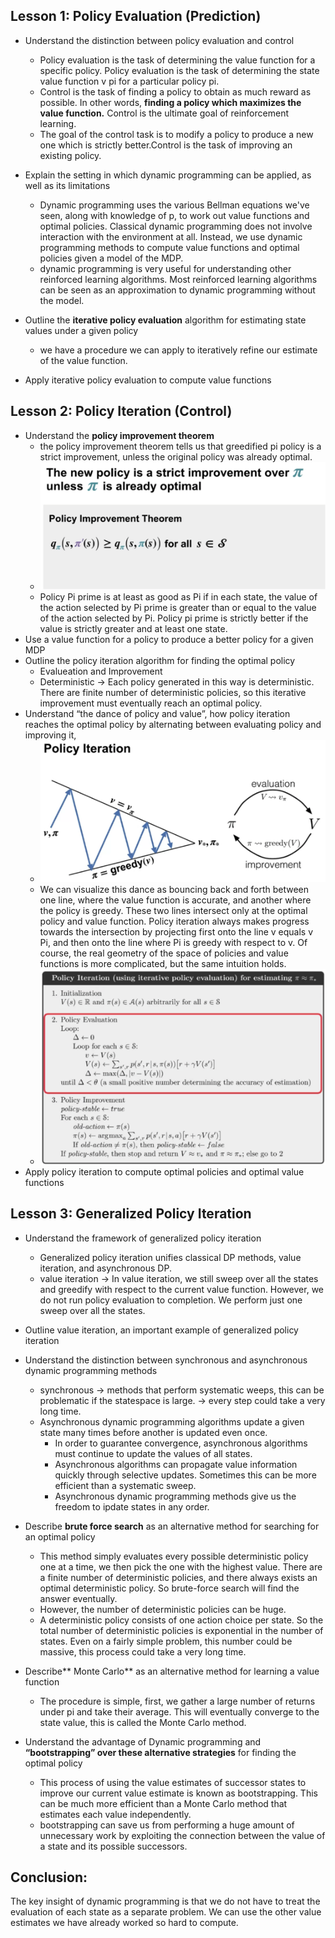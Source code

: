 ## **Lesson 1: Policy Evaluation (Prediction)**
* Understand the distinction between policy evaluation and control
  * Policy evaluation is the task of determining the value function for a specific policy. Policy evaluation is the task of determining the state value function v pi for a particular policy pi.
  * Control is the task of finding a policy to obtain as much reward as possible. In other words, **finding a policy which maximizes the value function.** Control is the ultimate goal of reinforcement learning.
  * The goal of the control task is to modify a policy to produce a new one which is strictly better.Control is the task of improving an existing policy.
* Explain the setting in which dynamic programming can be applied, as well as its limitations
  * Dynamic programming uses the various Bellman equations we've seen, along with knowledge of p, to work out value functions and optimal policies. Classical dynamic programming does not involve interaction with the environment at all. Instead, we use dynamic programming methods to compute value functions and optimal policies given a model of the MDP.
  *  dynamic programming is very useful for understanding other reinforced learning algorithms. Most reinforced learning algorithms can be seen as an approximation to dynamic programming without the model.


* Outline the **iterative policy evaluation** algorithm for estimating state values under a given policy
  * we have a procedure we can apply to iteratively refine our estimate of the value function.
* Apply iterative policy evaluation to compute value functions

## **Lesson 2: Policy Iteration (Control)**
* Understand the **policy improvement theorem**
  * the policy improvement theorem tells us that greedified pi policy is a strict improvement, unless the original policy was already optimal.
  * ![image](/IMG/policy_improvement_theorem.png)
  * Policy Pi prime is at least as good as Pi if in each state, the value of the action selected by Pi prime is greater than or equal to the value of the action selected by Pi. Policy pi prime is strictly better if the value is strictly greater and at least one state. 
* Use a value function for a policy to produce a better policy for a given MDP
* Outline the policy iteration algorithm for finding the optimal policy
  * Evalueation and Improvement 
  * Deterministic ->  Each policy generated in this way is deterministic. There are finite number of deterministic policies, so this iterative improvement must eventually reach an optimal policy.
* Understand “the dance of policy and value”, how policy iteration reaches the optimal policy by alternating between evaluating policy and improving it,
  * ![image](/IMG/policy_interation.png)
  * We can visualize this dance as bouncing back and forth between one line, where the value function is accurate, and another where the policy is greedy. These two lines intersect only at the optimal policy and value function. Policy iteration always makes progress towards the intersection by projecting first onto the line v equals v Pi, and then onto the line where Pi is greedy with respect to v. Of course, the real geometry of the space of policies and value functions is more complicated, but the same intuition holds.
  * ![image](/IMG/policy_iter_code.png)
* Apply policy iteration to compute optimal policies and optimal value functions

## **Lesson 3: Generalized Policy Iteration**
* Understand the framework of generalized policy iteration
  * Generalized policy iteration unifies classical DP methods, value iteration, and asynchronous DP.
  * value iteration -> In value iteration, we still sweep over all the states and greedify with respect to the current value function. However, we do not run policy evaluation to completion. We perform just one sweep over all the states. 
* Outline value iteration, an important example of generalized policy iteration
* Understand the distinction between synchronous and asynchronous dynamic programming methods
  * synchronous -> methods that perform systematic weeps, this can be problematic if the statespace is large. -> every step could take a very long time.
  * Asynchronous dynamic programming algorithms update a given state many times before another is updated even once. 
    * In order to guarantee convergence, asynchronous algorithms must continue to update the values of all states.
    * Asynchronous algorithms can propagate value information quickly through selective updates. Sometimes this can be more efficient than a systematic sweep.
    * Asynchronous dynamic programming methods give us the freedom to ipdate states in any order.

* Describe **brute force search** as an alternative method for searching for an optimal policy
  * This method simply evaluates every possible deterministic policy one at a time, we then pick the one with the highest value. There are a finite number of deterministic policies, and there always exists an optimal deterministic policy. So brute-force search will find the answer eventually.
  * However, the number of deterministic policies can be huge.
  * A deterministic policy consists of one action choice per state. So the total number of deterministic policies is exponential in the number of states. Even on a fairly simple problem, this number could be massive, this process could take a very long time. 
* Describe** Monte Carlo** as an alternative method for learning a value function
  * The procedure is simple, first, we gather a large number of returns under pi and take their average. This will eventually converge to the state value, this is called the Monte Carlo method.
* Understand the advantage of Dynamic programming and **“bootstrapping” over these alternative strategies** for finding the optimal policy
  * This process of using the value estimates of successor states to improve our current value estimate is known as bootstrapping. This can be much more efficient than a Monte Carlo method that estimates each value independently.
  * bootstrapping can save us from performing a huge amount of unnecessary work by exploiting the connection between the value of a state and its possible successors.


## Conclusion:
The key insight of dynamic programming is that we do not have to treat the evaluation of each state as a separate problem. We can use the other value estimates we have already worked so hard to compute.